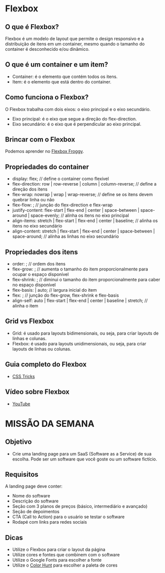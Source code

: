 # Flexbox

## O que é Flexbox?

Flexbox é um modelo de layout que permite o design responsivo e a distribuição de itens em um container, mesmo quando o tamanho do container é desconhecido e/ou dinâmico.

## O que é um container e um item?

- Container: é o elemento que contém todos os itens.
- Item: é o elemento que está dentro do container.

## Como funciona o Flexbox?

O Flexbox trabalha com dois eixos: o eixo principal e o eixo secundário.

- Eixo principal: é o eixo que segue a direção do flex-direction.
- Eixo secundário: é o eixo que é perpendicular ao eixo principal.

## Brincar com o Flexbox

Podemos aprender no [Flexbox Froggy](https://flexboxfroggy.com/).

## Propriedades do container

- display: flex; // define o container como flexível
- flex-direction: row | row-reverse | column | column-reverse; // define a direção dos itens
- flex-wrap: nowrap | wrap | wrap-reverse; // define se os itens devem quebrar linha ou não
- flex-flow: <flex-direction> <flex-wrap>; // junção do flex-direction e flex-wrap
- justify-content: flex-start | flex-end | center | space-between | space-around | space-evenly; // alinha os itens no eixo principal
- align-items: stretch | flex-start | flex-end | center | baseline; // alinha os itens no eixo secundário
- align-content: stretch | flex-start | flex-end | center | space-between | space-around; // alinha as linhas no eixo secundário

## Propriedades dos itens

- order: <integer>; // ordem dos itens
- flex-grow: <number>; // aumenta o tamanho do item proporcionalmente para ocupar o espaço disponível
- flex-shrink: <number>; // diminui o tamanho do item proporcionalmente para caber no espaço disponível
- flex-basis: <length> | auto; // largura inicial do item
- flex: <flex-grow> <flex-shrink> <flex-basis>; // junção do flex-grow, flex-shrink e flex-basis
- align-self: auto | flex-start | flex-end | center | baseline | stretch; // alinha o item

## Grid vs Flexbox

- Grid: é usado para layouts bidimensionais, ou seja, para criar layouts de linhas e colunas.
- Flexbox: é usado para layouts unidimensionais, ou seja, para criar layouts de linhas ou colunas.

## Guia completo do Flexbox

- [CSS Tricks](https://css-tricks.com/snippets/css/a-guide-to-flexbox/)

## Vídeo sobre Flexbox

- [YouTube](https://www.youtube.com/watch?v=KbjLtEgmZ_E)

# MISSÃO DA SEMANA

## Objetivo

- Crie uma landing page para um SaaS (Software as a Service) de sua escolha. Pode ser um software que você goste ou um software fictício.

## Requisitos

A landing page deve conter:

- Nome do software
- Descrição do software
- Seção com 3 planos de preços (básico, intermediário e avançado)
- Seção de depoimentos
- CTA (Call to Action) para o usuário se testar o software
- Rodapé com links para redes sociais

## Dicas

- Utilize o Flexbox para criar o layout da página
- Utilize cores e fontes que combinem com o software
- Utilize o Google Fonts para escolher a fonte
- Utilize o [Color Hunt](https://colorhunt.co/) para escolher a paleta de cores